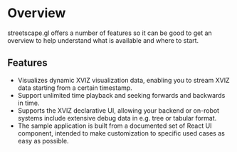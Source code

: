 # Overview

streetscape.gl offers a number of features so it can be good to get an overview to help understand what is available and where to start.


## Features

* Visualizes dynamic XVIZ visualization data, enabling you to stream XVIZ data starting from a certain timestamp.
* Support unlimited time playback and seeking forwards and backwards in time.
* Supports the XVIZ declarative UI, allowing your backend or on-robot systems include extensive debug data in e.g. tree or tabular format.
* The sample application is built from a documented set of React UI component, intended to make customization to specific used cases as easy as possible.
